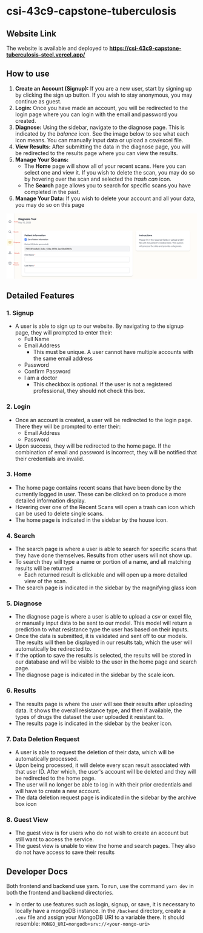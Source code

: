 # csi-43c9-capstone-tuberculosis

## Website Link

The website is available and deployed to **https://csi-43c9-capstone-tuberculosis-steel.vercel.app/**

## How to use

1. **Create an Account (Signup):** If you are a new user, start by signing up by clicking the sign up button. If you wish to stay anonymous, you may continue as guest.
2. **Login:** Once you have made an account, you will be redirected to the login page where you can login with the email and password you created.
3. **Diagnose:** Using the sidebar, navigate to the diagnose page. This is indicated by the _balance_ icon. See the image below to see what each icon means. You can manually input data or upload a csv/excel file.
4. **View Results:** After submitting the data in the diagnose page, you will be redirected to the results page where you can view the results.
5. **Manage Your Scans:**
   - The **Home** page will show all of your recent scans. Here you can select one and view it. If you wish to delete the scan, you may do so by hovering over the scan and selected the *trash can* icon.
   - The **Search** page allows you to search for specific scans you have completed in the past.
6. **Manage Your Data:** If you wish to delete your account and all your data, you may do so on this page

![Screenshot explaining the sidebar](./images/sidebar-explanation.png)

## Detailed Features

### 1. Signup

- A user is able to sign up to our website. By navigating to the signup page, they will prompted to enter their:
  - Full Name
  - Email Address
    - This must be unique. A user cannot have multiple accounts with the same email address
  - Password
  - Confirm Password
  - I am a doctor
    - This checkbox is optional. If the user is not a registered professional, they should not check this box.

### 2. Login

- Once an account is created, a user will be redirected to the login page. There they will be prompted to enter their: 
    - Email Address 
    - Password
- Upon success, they will be redirected to the home page. If the combination of email and password is incorrect, they will be notified that their credentials are invalid.

### 3. Home

- The home page contains recent scans that have been done by the currently logged in user. These can be clicked on to produce a more detailed information display.
- Hovering over one of the Recent Scans will open a trash can icon which can be used to delete single scans.
- The home page is indicated in the sidebar by the house icon.

### 4. Search

- The search page is where a user is able to search for specific scans that they have done themselves. Results from other users will not show up.
- To search they will type a name or portion of a name, and all matching results will be returned 
    - Each returned result is clickable and will open up a more detailed view of the scan.
- The search page is indicated in the sidebar by the magnifying glass icon

### 5. Diagnose

- The diagnose page is where a user is able to upload a csv or excel file, or manually input data to be sent to our model. This model will return a prediction to what resistance type the user has based on their inputs.
- Once the data is submitted, it is validated and sent off to our models. The results will then be displayed in our results tab, which the user will automatically be redirected to.
- If the option to save the results is selected, the results will be stored in our database and will be visible to the user in the home page and search page.
- The diagnose page is indicated in the sidebar by the scale icon.

### 6. Results

- The results page is where the user will see their results after uploading data. It shows the overall resistance type, and then if available, the types of drugs the dataset the user uploaded it resistant to.
- The results page is indicated in the sidebar by the beaker icon.

### 7. Data Deletion Request

- A user is able to request the deletion of their data, which will be automatically
  processed.
- Upon being processed, it will delete every scan result associated with that user ID. After which, the user's account will be deleted and they will be redirected to the home page.
- The user will no longer be able to log in with their prior credentials and will have to create a new account.
- The data deletion request page is indicated in the sidebar by the archive box icon

### 8. Guest View

- The guest view is for users who do not wish to create an account but still want to
access the service.
- The guest view is unable to view the home and search pages. They also do not
have access to save their results

## Developer Docs
Both frontend and backend use yarn. To run, use the command `yarn dev` in both the frontend and backend directories.
- In order to use features such as login, signup, or save, it is necessary to locally have a mongoDB instance. In the `/backend` directory, create a `.env` file and assign your MongoDB URI to a variable there. It should resemble: `MONGO_URI=mongodb+srv://<your-mongo-uri>`
